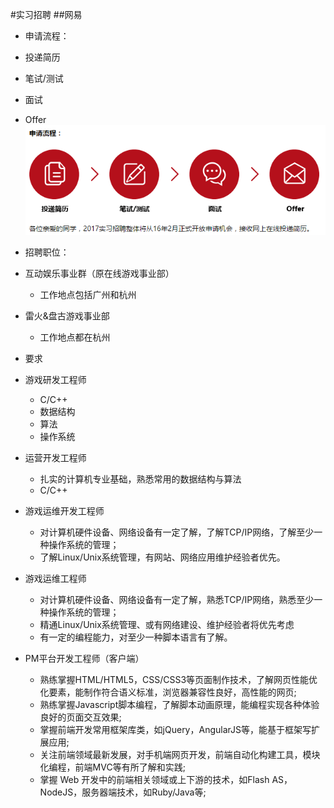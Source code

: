 #实习招聘
##网易
- 申请流程：
 - 投递简历
 - 笔试/测试
 - 面试
 - Offer
![](./img/1.png)

- 招聘职位：
 - 互动娱乐事业群（原在线游戏事业部）
   - 工作地点包括广州和杭州
 - 雷火&盘古游戏事业部
   - 工作地点都在杭州

- 要求
 - 游戏研发工程师
   - C/C++
   - 数据结构
   - 算法
   - 操作系统
 - 运营开发工程师
   - 扎实的计算机专业基础，熟悉常用的数据结构与算法
   - C/C++
 - 游戏运维开发工程师
   - 对计算机硬件设备、网络设备有一定了解，了解TCP/IP网络，了解至少一种操作系统的管理；
   - 了解Linux/Unix系统管理，有网站、网络应用维护经验者优先。
 - 游戏运维工程师
   - 对计算机硬件设备、网络设备有一定了解，熟悉TCP/IP网络，熟悉至少一种操作系统的管理；
   - 精通Linux/Unix系统管理、或有网络建设、维护经验者将优先考虑
   - 有一定的编程能力，对至少一种脚本语言有了解。
 - PM平台开发工程师（客户端）
   - 熟练掌握HTML/HTML5，CSS/CSS3等页面制作技术，了解网页性能优化要素，能制作符合语义标准，浏览器兼容性良好，高性能的网页;
   - 熟练掌握Javascript脚本编程，了解脚本动画原理，能编程实现各种体验良好的页面交互效果;
   - 掌握前端开发常用框架库类，如jQuery，AngularJS等，能基于框架写扩展应用;
   - 关注前端领域最新发展，对手机端网页开发，前端自动化构建工具，模块化编程，前端MVC等有所了解和实践;
   - 掌握 Web 开发中的前端相关领域或上下游的技术，如Flash AS，NodeJS，服务器端技术，如Ruby/Java等;

